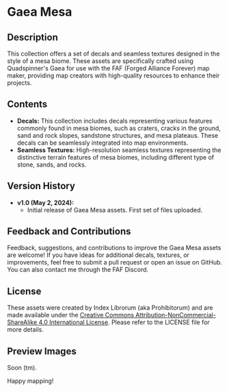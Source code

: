 # Gaea Mesa

## Description
This collection offers a set of decals and seamless textures designed in the style of a mesa biome. These assets are specifically crafted using Quadspinner's Gaea for use with the FAF (Forged Alliance Forever) map maker, providing map creators with high-quality resources to enhance their projects.

## Contents
- **Decals:** This collection includes decals representing various features commonly found in mesa biomes, such as craters, cracks in the ground, sand and rock slopes, sandstone structures, and mesa plateaus. These decals can be seamlessly integrated into map environments.
- **Seamless Textures:** High-resolution seamless textures representing the distinctive terrain features of mesa biomes, including different type of stone, sands, and rocks.

## Version History
- **v1.0 (May 2, 2024):**
  - Initial release of Gaea Mesa assets. First set of files uploaded.

## Feedback and Contributions
Feedback, suggestions, and contributions to improve the Gaea Mesa assets are welcome! If you have ideas for additional decals, textures, or improvements, feel free to submit a pull request or open an issue on GitHub. You can also contact me through the FAF Discord.

## License
These assets were created by Index Librorum (aka Prohibitorum) and are made available under the [Creative Commons Attribution-NonCommercial-ShareAlike 4.0 International License](https://creativecommons.org/licenses/by-nc-sa/4.0/). Please refer to the LICENSE file for more details.

## Preview Images
Soon (tm).

Happy mapping!
